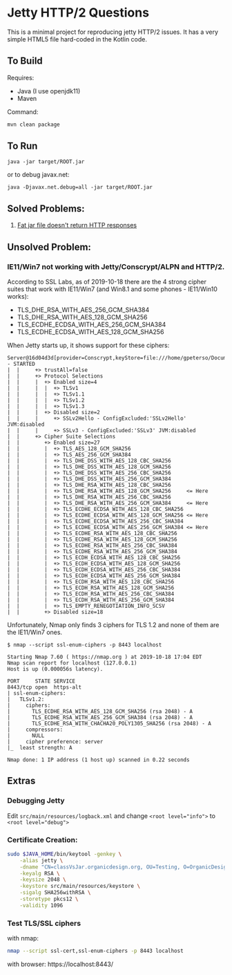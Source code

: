 # Jetty HTTP/2 Questions
This is a minimal project for reproducing jetty HTTP/2 issues.
It has a very simple HTML5 file hard-coded in the Kotlin code.

## To Build
Requires:
* Java (I use openjdk11)
* Maven

Command:
```bash
mvn clean package
```
## To Run
```text
java -jar target/ROOT.jar
```
or to debug javax.net:
```text
java -Djavax.net.debug=all -jar target/ROOT.jar
```

## Solved Problems:
1. [Fat jar file doesn't return HTTP responses](PROBLEM1.md)

## Unsolved Problem:
### IE11/Win7 not working with Jetty/Conscrypt/ALPN and HTTP/2.

According to SSL Labs, as of 2019-10-18 there are the 4 strong cipher suites that work with IE11/Win7 (and Win8.1 and some phones - IE11/Win10 works):
 - TLS_DHE_RSA_WITH_AES_256_GCM_SHA384
 - TLS_DHE_RSA_WITH_AES_128_GCM_SHA256
 - TLS_ECDHE_ECDSA_WITH_AES_256_GCM_SHA384
 - TLS_ECDHE_ECDSA_WITH_AES_128_GCM_SHA256

When Jetty starts up, it shows support for these ciphers:
```text
Server@16d04d3d[provider=Conscrypt,keyStore=file:///home/gpeterso/Documents/planbase/goalQpc/classVsJar/target/classes/keystore,trustStore=null] - STARTED
|  |     +> trustAll=false
|  |     +> Protocol Selections
|  |     |  +> Enabled size=4
|  |     |  |  +> TLSv1
|  |     |  |  +> TLSv1.1
|  |     |  |  +> TLSv1.2
|  |     |  |  +> TLSv1.3
|  |     |  +> Disabled size=2
|  |     |     +> SSLv2Hello - ConfigExcluded:'SSLv2Hello' JVM:disabled
|  |     |     +> SSLv3 - ConfigExcluded:'SSLv3' JVM:disabled
|  |     +> Cipher Suite Selections
|  |        +> Enabled size=27
|  |        |  +> TLS_AES_128_GCM_SHA256
|  |        |  +> TLS_AES_256_GCM_SHA384
|  |        |  +> TLS_DHE_DSS_WITH_AES_128_CBC_SHA256
|  |        |  +> TLS_DHE_DSS_WITH_AES_128_GCM_SHA256
|  |        |  +> TLS_DHE_DSS_WITH_AES_256_CBC_SHA256
|  |        |  +> TLS_DHE_DSS_WITH_AES_256_GCM_SHA384
|  |        |  +> TLS_DHE_RSA_WITH_AES_128_CBC_SHA256
|  |        |  +> TLS_DHE_RSA_WITH_AES_128_GCM_SHA256     <= Here
|  |        |  +> TLS_DHE_RSA_WITH_AES_256_CBC_SHA256
|  |        |  +> TLS_DHE_RSA_WITH_AES_256_GCM_SHA384     <= Here
|  |        |  +> TLS_ECDHE_ECDSA_WITH_AES_128_CBC_SHA256
|  |        |  +> TLS_ECDHE_ECDSA_WITH_AES_128_GCM_SHA256 <= Here
|  |        |  +> TLS_ECDHE_ECDSA_WITH_AES_256_CBC_SHA384
|  |        |  +> TLS_ECDHE_ECDSA_WITH_AES_256_GCM_SHA384 <= Here
|  |        |  +> TLS_ECDHE_RSA_WITH_AES_128_CBC_SHA256
|  |        |  +> TLS_ECDHE_RSA_WITH_AES_128_GCM_SHA256
|  |        |  +> TLS_ECDHE_RSA_WITH_AES_256_CBC_SHA384
|  |        |  +> TLS_ECDHE_RSA_WITH_AES_256_GCM_SHA384
|  |        |  +> TLS_ECDH_ECDSA_WITH_AES_128_CBC_SHA256
|  |        |  +> TLS_ECDH_ECDSA_WITH_AES_128_GCM_SHA256
|  |        |  +> TLS_ECDH_ECDSA_WITH_AES_256_CBC_SHA384
|  |        |  +> TLS_ECDH_ECDSA_WITH_AES_256_GCM_SHA384
|  |        |  +> TLS_ECDH_RSA_WITH_AES_128_CBC_SHA256
|  |        |  +> TLS_ECDH_RSA_WITH_AES_128_GCM_SHA256
|  |        |  +> TLS_ECDH_RSA_WITH_AES_256_CBC_SHA384
|  |        |  +> TLS_ECDH_RSA_WITH_AES_256_GCM_SHA384
|  |        |  +> TLS_EMPTY_RENEGOTIATION_INFO_SCSV
|  |        +> Disabled size=18
```

Unfortunately, Nmap only finds 3 ciphers for TLS 1.2 and none of them are the IE11/Win7 ones.
```text
$ nmap --script ssl-enum-ciphers -p 8443 localhost

Starting Nmap 7.60 ( https://nmap.org ) at 2019-10-18 17:04 EDT
Nmap scan report for localhost (127.0.0.1)
Host is up (0.000056s latency).

PORT     STATE SERVICE
8443/tcp open  https-alt
| ssl-enum-ciphers: 
|   TLSv1.2: 
|     ciphers: 
|       TLS_ECDHE_RSA_WITH_AES_128_GCM_SHA256 (rsa 2048) - A
|       TLS_ECDHE_RSA_WITH_AES_256_GCM_SHA384 (rsa 2048) - A
|       TLS_ECDHE_RSA_WITH_CHACHA20_POLY1305_SHA256 (rsa 2048) - A
|     compressors: 
|       NULL
|     cipher preference: server
|_  least strength: A

Nmap done: 1 IP address (1 host up) scanned in 0.22 seconds
```



## Extras

### Debugging Jetty
Edit `src/main/resources/logback.xml` and change `<root level="info">` to `<root level="debug">`

### Certificate Creation:
```bash
sudo $JAVA_HOME/bin/keytool -genkey \
    -alias jetty \
    -dname "CN=classVsJar.organicdesign.org, OU=Testing, O=OrganicDesign, L=Upstate, ST=South Carolina, C=US" \
    -keyalg RSA \
    -keysize 2048 \
    -keystore src/main/resources/keystore \
    -sigalg SHA256withRSA \
    -storetype pkcs12 \
    -validity 1096
```
### Test TLS/SSL ciphers
with nmap:
```bash
nmap --script ssl-cert,ssl-enum-ciphers -p 8443 localhost
```

with browser: https://localhost:8443/